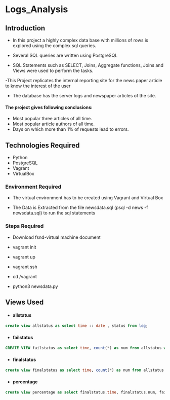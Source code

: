 # Logs_Analysis

## Introduction

- In this project a highly complex data base with millions of rows is explored using the complex sql queries.

- Several SQL queries are written using PostgreSQL 

- SQL Statements  such as SELECT, Joins, Aggregate functions, Joins and Views were used to perform the tasks.

-This Project replicates the internal reporting site for the news paper article to know the interest of the user

- The database has the server logs and newspaper articles of the site.

#### The project gives following conclusions:
* Most popular three articles of all time.
* Most popular article authors of all time.
* Days on which more than 1% of requests lead to errors.

## Technologies Required

- Python
- PostgreSQL
- Vagrant
- VirtualBox


### Environment Required

- The virtual environment has to be created using Vagrant and Virtual Box

- The Data is Extracted from the file newsdata.sql (psql -d news -f newsdata.sql) to run the sql statements

### Steps Required

- Download fsnd-virtual machine document

- vagrant init

- vagrant up

- vagrant ssh

- cd /vagrant

- python3 newsdata.py


## Views Used

* <h4>allstatus</h4>

```sql
create view allstatus as select time :: date , status from log;
```

* <h4>failstatus</h4>

```sql
CREATE VIEW failstatus as select time, count(*) as num from allstatus where status like '%404%' group by time;
```

* <h4>finalstatus</h4>

```sql
create view finalstatus as select time, count(*) as num from allstatus where status like '%404%' or status like '%200%' group by time;
```
* <h4>percentage</h4>
```sql
create view percentage as select finalstatus.time, finalstatus.num, failstatus.num:: double precision/finalstatus.num:: double precision * 100 AS failpercent from finalstatus, failstatus where finalstatus.time = failstatus.time;
```









